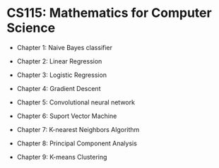 # CS115: Mathematics for Computer Science

- Chapter 1: Naive Bayes classifier

- Chapter 2: Linear Regression

- Chapter 3: Logistic Regression

- Chapter 4: Gradient Descent

- Chapter 5: Convolutional neural network

- Chapter 6: Suport Vector Machine

- Chapter 7: K-nearest Neighbors Algorithm

- Chapter 8: Principal Component Analysis 

- Chapter 9: K-means Clustering


